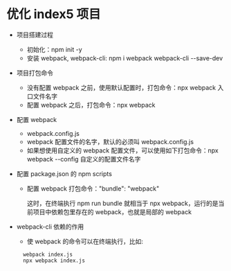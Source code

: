 # 优化 index5 项目

- 项目搭建过程
  - 初始化：npm init -y
  - 安装 webpack, webpack-cli: npm i webpack webpack-cli --save-dev

- 项目打包命令
  - 没有配置 webpack 之前，使用默认配置时，打包命令：npx webpack 入口文件名字
  - 配置 webpack 之后，打包命令：npx webpack

- 配置 webpack
  - webpack.config.js
  - webpack 配置文件的名字，默认的必须叫 webpack.config.js
  - 如果想使用自定义的 webpack 配置文件，可以使用如下打包命令：npx webpack --config 自定义的配置文件名字

- 配置 package.json 的 npm scripts
  - 配置 webpack 打包命令："bundle": "webpack"

    这时，在终端执行 npm run bundle 就相当于 npx webpack，运行的是当前项目中依赖包里存在的 webpack，也就是局部的 webpack

- webpack-cli 依赖的作用
  - 使 webpack 的命令可以在终端执行，比如: 
  ```
    webpack index.js
    npx webpack index.js
  ```
